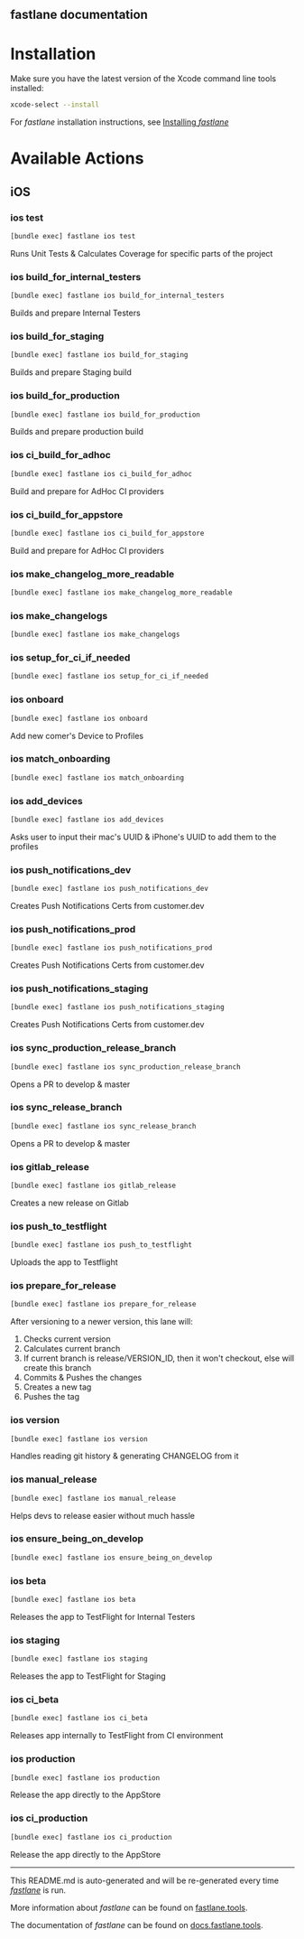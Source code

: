 fastlane documentation
----

# Installation

Make sure you have the latest version of the Xcode command line tools installed:

```sh
xcode-select --install
```

For _fastlane_ installation instructions, see [Installing _fastlane_](https://docs.fastlane.tools/#installing-fastlane)

# Available Actions

## iOS

### ios test

```sh
[bundle exec] fastlane ios test
```

Runs Unit Tests & Calculates Coverage for specific parts of the project

### ios build_for_internal_testers

```sh
[bundle exec] fastlane ios build_for_internal_testers
```

Builds and prepare Internal Testers

### ios build_for_staging

```sh
[bundle exec] fastlane ios build_for_staging
```

Builds and prepare Staging build

### ios build_for_production

```sh
[bundle exec] fastlane ios build_for_production
```

Builds and prepare production build

### ios ci_build_for_adhoc

```sh
[bundle exec] fastlane ios ci_build_for_adhoc
```

Build and prepare for AdHoc CI providers

### ios ci_build_for_appstore

```sh
[bundle exec] fastlane ios ci_build_for_appstore
```

Build and prepare for AdHoc CI providers

### ios make_changelog_more_readable

```sh
[bundle exec] fastlane ios make_changelog_more_readable
```



### ios make_changelogs

```sh
[bundle exec] fastlane ios make_changelogs
```



### ios setup_for_ci_if_needed

```sh
[bundle exec] fastlane ios setup_for_ci_if_needed
```



### ios onboard

```sh
[bundle exec] fastlane ios onboard
```

Add new comer's Device to Profiles

### ios match_onboarding

```sh
[bundle exec] fastlane ios match_onboarding
```



### ios add_devices

```sh
[bundle exec] fastlane ios add_devices
```

Asks user to input their mac's UUID & iPhone's UUID to add them to the profiles

### ios push_notifications_dev

```sh
[bundle exec] fastlane ios push_notifications_dev
```

Creates Push Notifications Certs from customer.dev

### ios push_notifications_prod

```sh
[bundle exec] fastlane ios push_notifications_prod
```

Creates Push Notifications Certs from customer.dev

### ios push_notifications_staging

```sh
[bundle exec] fastlane ios push_notifications_staging
```

Creates Push Notifications Certs from customer.dev

### ios sync_production_release_branch

```sh
[bundle exec] fastlane ios sync_production_release_branch
```

Opens a PR to develop & master

### ios sync_release_branch

```sh
[bundle exec] fastlane ios sync_release_branch
```

Opens a PR to develop & master

### ios gitlab_release

```sh
[bundle exec] fastlane ios gitlab_release
```

Creates a new release on Gitlab

### ios push_to_testflight

```sh
[bundle exec] fastlane ios push_to_testflight
```

Uploads the app to Testflight

### ios prepare_for_release

```sh
[bundle exec] fastlane ios prepare_for_release
```


  After versioning to a newer version, this lane will:
  1. Checks current version
  2. Calculates current branch
  3. If current branch is release/VERSION_ID, then it won't checkout, else will create this branch
  4. Commits & Pushes the changes
  5. Creates a new tag
  6. Pushes the tag
  

### ios version

```sh
[bundle exec] fastlane ios version
```

Handles reading git history & generating CHANGELOG from it

### ios manual_release

```sh
[bundle exec] fastlane ios manual_release
```

Helps devs to release easier without much hassle

### ios ensure_being_on_develop

```sh
[bundle exec] fastlane ios ensure_being_on_develop
```



### ios beta

```sh
[bundle exec] fastlane ios beta
```

Releases the app to TestFlight for Internal Testers

### ios staging

```sh
[bundle exec] fastlane ios staging
```

Releases the app to TestFlight for Staging

### ios ci_beta

```sh
[bundle exec] fastlane ios ci_beta
```

Releases app internally to TestFlight from CI environment

### ios production

```sh
[bundle exec] fastlane ios production
```

Release the app directly to the AppStore

### ios ci_production

```sh
[bundle exec] fastlane ios ci_production
```

Release the app directly to the AppStore

----

This README.md is auto-generated and will be re-generated every time [_fastlane_](https://fastlane.tools) is run.

More information about _fastlane_ can be found on [fastlane.tools](https://fastlane.tools).

The documentation of _fastlane_ can be found on [docs.fastlane.tools](https://docs.fastlane.tools).
